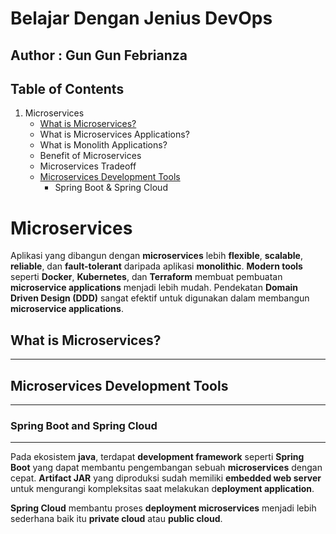 # Belajar Dengan Jenius DevOps

## Author : Gun Gun Febrianza



## Table of Contents

1. Microservices
   - [What is Microservices?](https://github.com/gungunfebrianza/Belajar-Dengan-Jenius-DevOps/blob/main/Microservices.md#what-is-microservices)
   - What is Microservices Applications?
   - What is Monolith Applications?
   - Benefit of Microservices
   - Microservices Tradeoff 
   - [Microservices Development Tools](https://github.com/gungunfebrianza/Belajar-Dengan-Jenius-DevOps/blob/main/Microservices.md#microservices-development-tools)
     - Spring Boot & Spring Cloud



# Microservices

Aplikasi yang dibangun dengan **microservices** lebih **flexible**, **scalable**, **reliable**, dan **fault-tolerant** daripada aplikasi **monolithic**. **Modern tools** seperti **Docker**,  **Kubernetes**, dan **Terraform** membuat pembuatan **microservice applications** menjadi lebih mudah. Pendekatan **Domain Driven Design (DDD)** sangat efektif untuk digunakan dalam membangun **microservice applications**.

## What is Microservices?

-----

## Microservices Development Tools

----

### Spring Boot and Spring Cloud

---

Pada ekosistem **java**, terdapat **development framework** seperti **Spring Boot** yang dapat membantu pengembangan sebuah **microservices** dengan cepat.  **Artifact JAR** yang diproduksi sudah memiliki **embedded web server** untuk mengurangi kompleksitas saat melakukan d**eployment application**.

**Spring Cloud** membantu proses **deployment microservices** menjadi lebih sederhana baik itu **private cloud** atau **public cloud**.

## 

